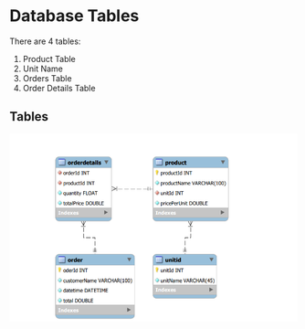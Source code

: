 # Database Tables

There are 4 tables:

1. Product Table
2. Unit Name
3. Orders Table
4. Order Details Table

## Tables

![image info](../Images/DatabaseTables.png)

